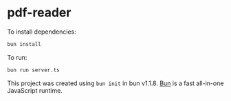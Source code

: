 # pdf-reader

To install dependencies:

```bash
bun install
```

To run:

```bash
bun run server.ts
```

This project was created using `bun init` in bun v1.1.8. [Bun](https://bun.sh) is a fast all-in-one JavaScript runtime.
